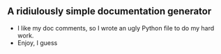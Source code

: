 ## A ridiulously simple documentation generator
- I like my doc comments, so I wrote an ugly Python file to do my hard work.
- Enjoy, I guess
